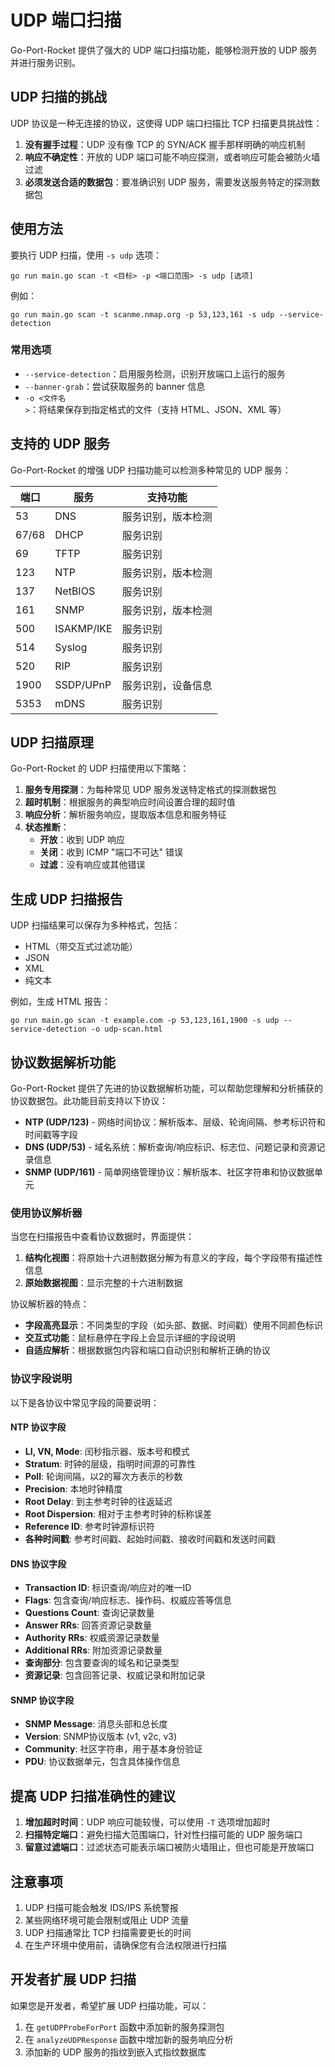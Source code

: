 # UDP 端口扫描

Go-Port-Rocket 提供了强大的 UDP 端口扫描功能，能够检测开放的 UDP 服务并进行服务识别。

## UDP 扫描的挑战

UDP 协议是一种无连接的协议，这使得 UDP 端口扫描比 TCP 扫描更具挑战性：

1. **没有握手过程**：UDP 没有像 TCP 的 SYN/ACK 握手那样明确的响应机制
2. **响应不确定性**：开放的 UDP 端口可能不响应探测，或者响应可能会被防火墙过滤
3. **必须发送合适的数据包**：要准确识别 UDP 服务，需要发送服务特定的探测数据包

## 使用方法

要执行 UDP 扫描，使用 `-s udp` 选项：

```
go run main.go scan -t <目标> -p <端口范围> -s udp [选项]
```

例如：

```
go run main.go scan -t scanme.nmap.org -p 53,123,161 -s udp --service-detection
```

### 常用选项

- `--service-detection`：启用服务检测，识别开放端口上运行的服务
- `--banner-grab`：尝试获取服务的 banner 信息
- `-o <文件名>`：将结果保存到指定格式的文件（支持 HTML、JSON、XML 等）

## 支持的 UDP 服务

Go-Port-Rocket 的增强 UDP 扫描功能可以检测多种常见的 UDP 服务：

| 端口 | 服务 | 支持功能 |
|------|------|----------|
| 53 | DNS | 服务识别，版本检测 |
| 67/68 | DHCP | 服务识别 |
| 69 | TFTP | 服务识别 |
| 123 | NTP | 服务识别，版本检测 |
| 137 | NetBIOS | 服务识别 |
| 161 | SNMP | 服务识别，版本检测 |
| 500 | ISAKMP/IKE | 服务识别 |
| 514 | Syslog | 服务识别 |
| 520 | RIP | 服务识别 |
| 1900 | SSDP/UPnP | 服务识别，设备信息 |
| 5353 | mDNS | 服务识别 |

## UDP 扫描原理

Go-Port-Rocket 的 UDP 扫描使用以下策略：

1. **服务专用探测**：为每种常见 UDP 服务发送特定格式的探测数据包
2. **超时机制**：根据服务的典型响应时间设置合理的超时值
3. **响应分析**：解析服务响应，提取版本信息和服务特征
4. **状态推断**：
   - **开放**：收到 UDP 响应
   - **关闭**：收到 ICMP "端口不可达" 错误
   - **过滤**：没有响应或其他错误

## 生成 UDP 扫描报告

UDP 扫描结果可以保存为多种格式，包括：

- HTML（带交互式过滤功能）
- JSON
- XML
- 纯文本

例如，生成 HTML 报告：

```
go run main.go scan -t example.com -p 53,123,161,1900 -s udp --service-detection -o udp-scan.html
```

## 协议数据解析功能

Go-Port-Rocket 提供了先进的协议数据解析功能，可以帮助您理解和分析捕获的协议数据包。此功能目前支持以下协议：

- **NTP (UDP/123)** - 网络时间协议：解析版本、层级、轮询间隔、参考标识符和时间戳等字段
- **DNS (UDP/53)** - 域名系统：解析查询/响应标识、标志位、问题记录和资源记录信息
- **SNMP (UDP/161)** - 简单网络管理协议：解析版本、社区字符串和协议数据单元

### 使用协议解析器

当您在扫描报告中查看协议数据时，界面提供：

1. **结构化视图**：将原始十六进制数据分解为有意义的字段，每个字段带有描述性信息
2. **原始数据视图**：显示完整的十六进制数据

协议解析器的特点：

- **字段高亮显示**：不同类型的字段（如头部、数据、时间戳）使用不同颜色标识
- **交互式功能**：鼠标悬停在字段上会显示详细的字段说明
- **自适应解析**：根据数据包内容和端口自动识别和解析正确的协议

### 协议字段说明

以下是各协议中常见字段的简要说明：

#### NTP 协议字段

- **LI, VN, Mode**: 闰秒指示器、版本号和模式
- **Stratum**: 时钟的层级，指明时间源的可靠性
- **Poll**: 轮询间隔，以2的幂次方表示的秒数
- **Precision**: 本地时钟精度
- **Root Delay**: 到主参考时钟的往返延迟
- **Root Dispersion**: 相对于主参考时钟的标称误差
- **Reference ID**: 参考时钟源标识符
- **各种时间戳**: 参考时间戳、起始时间戳、接收时间戳和发送时间戳

#### DNS 协议字段

- **Transaction ID**: 标识查询/响应对的唯一ID
- **Flags**: 包含查询/响应标志、操作码、权威应答等信息
- **Questions Count**: 查询记录数量
- **Answer RRs**: 回答资源记录数量
- **Authority RRs**: 权威资源记录数量
- **Additional RRs**: 附加资源记录数量
- **查询部分**: 包含要查询的域名和记录类型
- **资源记录**: 包含回答记录、权威记录和附加记录

#### SNMP 协议字段

- **SNMP Message**: 消息头部和总长度
- **Version**: SNMP协议版本 (v1, v2c, v3)
- **Community**: 社区字符串，用于基本身份验证
- **PDU**: 协议数据单元，包含具体操作信息

## 提高 UDP 扫描准确性的建议

1. **增加超时时间**：UDP 响应可能较慢，可以使用 `-T` 选项增加超时
2. **扫描特定端口**：避免扫描大范围端口，针对性扫描可能的 UDP 服务端口
3. **留意过滤端口**：过滤状态可能表示端口被防火墙阻止，但也可能是开放端口

## 注意事项

1. UDP 扫描可能会触发 IDS/IPS 系统警报
2. 某些网络环境可能会限制或阻止 UDP 流量
3. UDP 扫描通常比 TCP 扫描需要更长的时间
4. 在生产环境中使用前，请确保您有合法权限进行扫描

## 开发者扩展 UDP 扫描

如果您是开发者，希望扩展 UDP 扫描功能，可以：

1. 在 `getUDPProbeForPort` 函数中添加新的服务探测包
2. 在 `analyzeUDPResponse` 函数中增加新的服务响应分析
3. 添加新的 UDP 服务的指纹到嵌入式指纹数据库 
